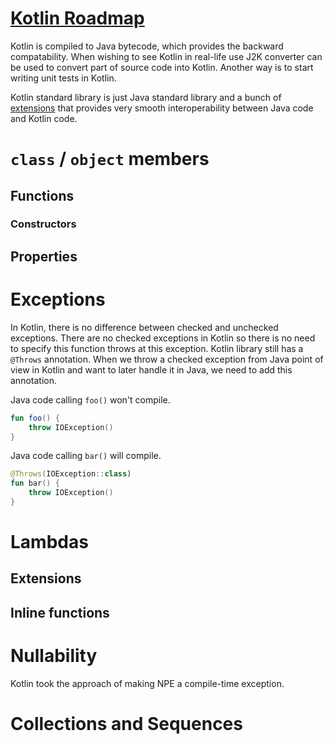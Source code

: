 # [Kotlin Roadmap](../roadmap.pdf)

Kotlin is compiled to Java bytecode, which provides the backward compatability. When wishing to see Kotlin in real-life
use J2K converter can be used to convert part of source code into Kotlin. Another way is to start writing unit tests in
Kotlin.

Kotlin standard library is just Java standard library and a bunch of [extensions](#extensions) that provides very smooth
interoperability between Java code and Kotlin code.

# `class` / `object` members

## Functions

### Constructors

## Properties

# Exceptions

In Kotlin, there is no difference between checked and unchecked exceptions. There are no checked exceptions in Kotlin so
there is no need to specify this function throws at this exception. Kotlin library still has a `@Throws` annotation.
When we throw a checked exception from Java point of view in Kotlin and want to later handle it in Java, we need to add
this annotation.

Java code calling `foo()` won't compile.

```kotlin
fun foo() {
    throw IOException()
}
```

Java code calling `bar()` will compile.

```kotlin
@Throws(IOException::class)
fun bar() {
    throw IOException()
}
```

# Lambdas

## Extensions

## Inline functions

# Nullability

Kotlin took the approach of making NPE a compile-time exception. 

# Collections and Sequences
